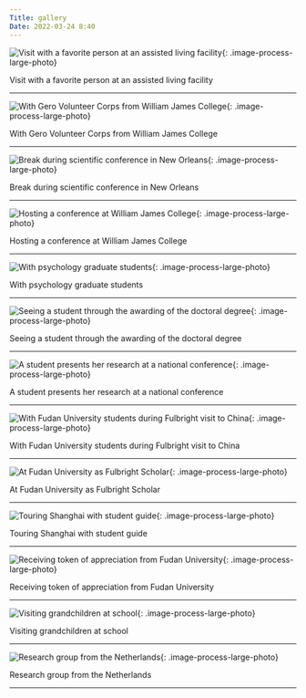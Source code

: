 ```yaml
---
Title: gallery
Date: 2022-03-24 8:40
---
```


![Visit with a favorite person at an assisted living facility]({static}/images/img_3727.jpg){: .image-process-large-photo}

Visit with a favorite person at an assisted living facility

---

![With Gero Volunteer Corps from William James College]({static}/images/img_2216.jpg){: .image-process-large-photo}

With Gero Volunteer Corps from William James College

---

![Break during scientific conference in New Orleans]({static}/images/img_4692.jpg){: .image-process-large-photo}

Break during scientific conference in New Orleans

---

![Hosting a conference at William James College]({static}/images/img_4796.jpg){: .image-process-large-photo}

Hosting a conference at William James College

---

![With psychology graduate students]({static}/images/img_4766.jpg){: .image-process-large-photo}

With psychology graduate students

---

![Seeing a student through the awarding of the doctoral degree]({static}/images/img_5844.jpg){: .image-process-large-photo}

Seeing a student through the awarding of the doctoral degree

---

![A student presents her research at a national conference]({static}/images/img_0861.jpg){: .image-process-large-photo}

A student presents her research at a national conference

---

![With Fudan University students during Fulbright visit to China]({static}/images/img_3375.jpg){: .image-process-large-photo}

With Fudan University students during Fulbright visit to China

---

![At Fudan University as Fulbright Scholar]({static}/images/img_3449.jpg){: .image-process-large-photo}

At Fudan University as Fulbright Scholar

---

![Touring Shanghai with student guide]({static}/images/img_3509.jpg){: .image-process-large-photo}

Touring Shanghai with student guide

---

![Receiving token of appreciation from Fudan University]({static}/images/img_3488.jpg){: .image-process-large-photo}

Receiving token of appreciation from Fudan University

---

![Visiting grandchildren at school]({static}/images/img_4484.jpg){: .image-process-large-photo}

Visiting grandchildren at school

---

![Research group from the Netherlands]({static}/images/img_0339.jpg){: .image-process-large-photo}

Research group from the Netherlands

---
